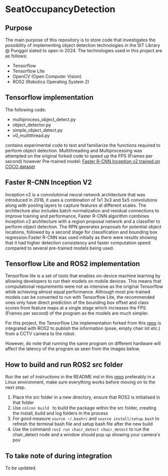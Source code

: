 # SeatOccupancyDetection

## Purpose
The main purpose of this repository is to store code that investigates the possibility of implementing object detection technologies in the SIT Library @ Punggol slated to open in 2024. 
The technologies used in this project are as follows:
- Tensorflow
- Tensorflow Lite
- OpenCV (Open Computer Vision)
- ROS2 (Robotics Operating System 2)

## Tensorflow implementation
The following code:
- multiprocess_object_detect.py
- object_detector.py
- simple_object_detect.py
- v0_multithread.py

contains experimental code to test and familiarize the functions required to perform object detection. Multithreading and Multiprocessing was attempted on the original forked code to speed up the FPS (Frames per second) however 
Pre-trained model: [Faster R-CNN Inception v2 trained on COCO dataset](https://github.com/tensorflow/models/blob/master/research/object_detection/g3doc/tf1_detection_zoo.md)

## Faster R-CNN Inception V2
Inception v2 is a convolutional neural network architecture that was introduced in 2016, it uses a combination of 1x1 3x3 and 5x5 convolutions along with pooling layers to capture features at different scales. The architecture also includes batch normalization and residual connections to improve training and performance, Faster R-CNN algorithm combines Inception v2 architecture with a region proposal network and a classifier to perform object detection. The RPN generates proposals for potential object locations, followed by a second stage for classification and bounding box regression.Faster R-CNN was used initially as there were results showing that it had higher detection consistency and faster computation speed compared to several pre-trained models being used.  

## Tensorflow Lite and ROS2 implementation
Tensorflow lite is a set of tools that enables on-device machine learning by allowing developers to run their models on mobile devices. This means that computational requirements were not as intensive as the original Tensorflow while achieving almost equal performance. Although most pre-trained models can be converted to run with Tensorflow Lite, the recommended ones only have direct prediction of the bounding box offset and class scores from feature maps at a single stage which increases the FPS (Frames per second) of the program as the models are much simpler.

For this project, the Tensorflow Lite implementation forked from this [repo](https://github.com/tensorflow/examples/tree/master/lite/examples/object_detection/raspberry_pi) is integrated with ROS2 to publish the information (pose, empty chair lot etc.) from a CCTV camera to the robot.

However, do note that running the same program on different hardware will affect the latency of the program as seen from the images below.

## How to build and run ROS2 src folder 
Run the set of instructions in the README.md in this [repo](https://github.com/tensorflow/examples/tree/master/lite/examples/object_detection/raspberry_pi) preferably in a Linux environment, make sure everything works before moving on to the next step.

1. Place the src folder in a new directory, ensure that ROS2 is initialised in that folder
2. Use ```colcon build ``` to build the package within the src folder, creating the install, build and log folders in the process
3. For good measure ``` source ~/.bashrc ``` and ``` source install/setup.bash ``` to refresh the terminal bash file and setup bash file after the new build
4. Use the command ``` ros2 run chair_detect chair_detect ``` to run the chair_detect node and a window should pop up showing your camera's pov

## To take note of during integration
To be updated.